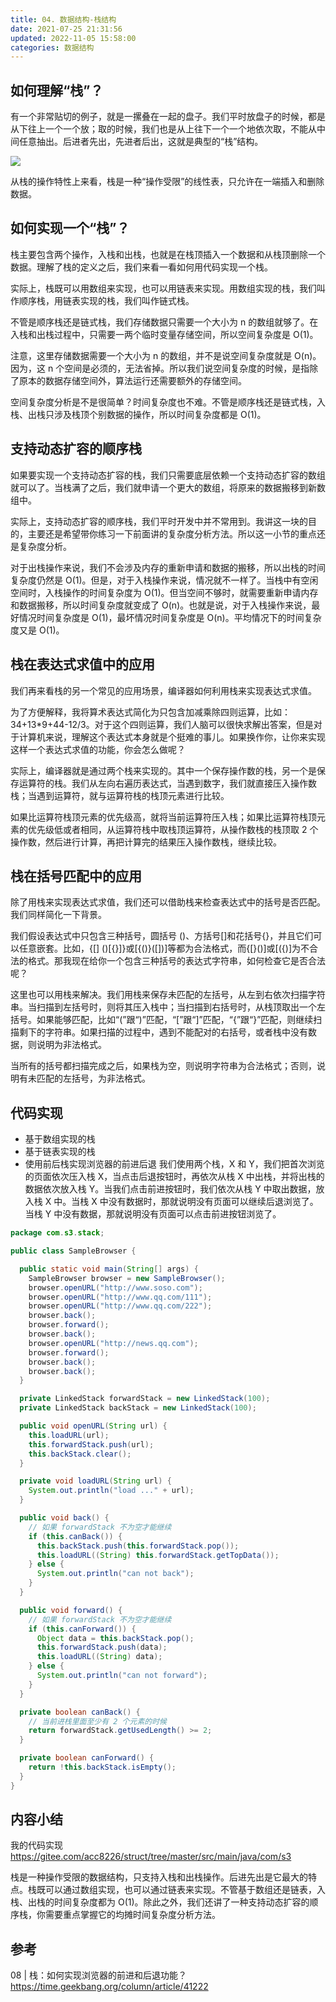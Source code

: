 ```yaml
---
title: 04. 数据结构-栈结构
date: 2021-07-25 21:31:56
updated: 2022-11-05 15:58:00
categories: 数据结构
---
```


## 如何理解“栈”？

有一个非常贴切的例子，就是一摞叠在一起的盘子。我们平时放盘子的时候，都是从下往上一个一个放；取的时候，我们也是从上往下一个一个地依次取，不能从中间任意抽出。后进者先出，先进者后出，这就是典型的“栈”结构。

![](https://upload-images.jianshu.io/upload_images/1662509-5564e2ccb87d8836.png?imageMogr2/auto-orient/strip%7CimageView2/2/w/1240)

从栈的操作特性上来看，栈是一种“操作受限”的线性表，只允许在一端插入和删除数据。

## 如何实现一个“栈”？

栈主要包含两个操作，入栈和出栈，也就是在栈顶插入一个数据和从栈顶删除一个数据。理解了栈的定义之后，我们来看一看如何用代码实现一个栈。

实际上，栈既可以用数组来实现，也可以用链表来实现。用数组实现的栈，我们叫作顺序栈，用链表实现的栈，我们叫作链式栈。

不管是顺序栈还是链式栈，我们存储数据只需要一个大小为 n 的数组就够了。在入栈和出栈过程中，只需要一两个临时变量存储空间，所以空间复杂度是 O(1)。

注意，这里存储数据需要一个大小为 n 的数组，并不是说空间复杂度就是 O(n)。因为，这 n 个空间是必须的，无法省掉。所以我们说空间复杂度的时候，是指除了原本的数据存储空间外，算法运行还需要额外的存储空间。

空间复杂度分析是不是很简单？时间复杂度也不难。不管是顺序栈还是链式栈，入栈、出栈只涉及栈顶个别数据的操作，所以时间复杂度都是 O(1)。

## 支持动态扩容的顺序栈

如果要实现一个支持动态扩容的栈，我们只需要底层依赖一个支持动态扩容的数组就可以了。当栈满了之后，我们就申请一个更大的数组，将原来的数据搬移到新数组中。

实际上，支持动态扩容的顺序栈，我们平时开发中并不常用到。我讲这一块的目的，主要还是希望带你练习一下前面讲的复杂度分析方法。所以这一小节的重点还是复杂度分析。

对于出栈操作来说，我们不会涉及内存的重新申请和数据的搬移，所以出栈的时间复杂度仍然是 O(1)。但是，对于入栈操作来说，情况就不一样了。当栈中有空闲空间时，入栈操作的时间复杂度为 O(1)。但当空间不够时，就需要重新申请内存和数据搬移，所以时间复杂度就变成了 O(n)。也就是说，对于入栈操作来说，最好情况时间复杂度是 O(1)，最坏情况时间复杂度是 O(n)。平均情况下的时间复杂度又是 O(1)。

## 栈在表达式求值中的应用

我们再来看栈的另一个常见的应用场景，编译器如何利用栈来实现表达式求值。

为了方便解释，我将算术表达式简化为只包含加减乘除四则运算，比如：34+13*9+44-12/3。对于这个四则运算，我们人脑可以很快求解出答案，但是对于计算机来说，理解这个表达式本身就是个挺难的事儿。如果换作你，让你来实现这样一个表达式求值的功能，你会怎么做呢？

实际上，编译器就是通过两个栈来实现的。其中一个保存操作数的栈，另一个是保存运算符的栈。我们从左向右遍历表达式，当遇到数字，我们就直接压入操作数栈；当遇到运算符，就与运算符栈的栈顶元素进行比较。

如果比运算符栈顶元素的优先级高，就将当前运算符压入栈；如果比运算符栈顶元素的优先级低或者相同，从运算符栈中取栈顶运算符，从操作数栈的栈顶取 2 个操作数，然后进行计算，再把计算完的结果压入操作数栈，继续比较。

## 栈在括号匹配中的应用

除了用栈来实现表达式求值，我们还可以借助栈来检查表达式中的括号是否匹配。我们同样简化一下背景。

我们假设表达式中只包含三种括号，圆括号 ()、方括号[]和花括号{}，并且它们可以任意嵌套。比如，{[] ()[{}]}或[{()}([])]等都为合法格式，而{[}()]或[({)]为不合法的格式。那我现在给你一个包含三种括号的表达式字符串，如何检查它是否合法呢？

这里也可以用栈来解决。我们用栈来保存未匹配的左括号，从左到右依次扫描字符串。当扫描到左括号时，则将其压入栈中；当扫描到右括号时，从栈顶取出一个左括号。如果能够匹配，比如“(”跟“)”匹配，“[”跟“]”匹配，“{”跟“}”匹配，则继续扫描剩下的字符串。如果扫描的过程中，遇到不能配对的右括号，或者栈中没有数据，则说明为非法格式。

当所有的括号都扫描完成之后，如果栈为空，则说明字符串为合法格式；否则，说明有未匹配的左括号，为非法格式。

## 代码实现

* 基于数组实现的栈
* 基于链表实现的栈
* 使用前后栈实现浏览器的前进后退
我们使用两个栈，X 和 Y，我们把首次浏览的页面依次压入栈 X，当点击后退按钮时，再依次从栈 X 中出栈，并将出栈的数据依次放入栈 Y。当我们点击前进按钮时，我们依次从栈 Y 中取出数据，放入栈 X 中。当栈 X 中没有数据时，那就说明没有页面可以继续后退浏览了。当栈 Y 中没有数据，那就说明没有页面可以点击前进按钮浏览了。

```java
package com.s3.stack;

public class SampleBrowser {

  public static void main(String[] args) {
    SampleBrowser browser = new SampleBrowser();
    browser.openURL("http://www.soso.com");
    browser.openURL("http://www.qq.com/111");
    browser.openURL("http://www.qq.com/222");
    browser.back();
    browser.forward();
    browser.back();
    browser.openURL("http://news.qq.com");
    browser.forward();
    browser.back();
    browser.back();
  }

  private LinkedStack forwardStack = new LinkedStack(100);
  private LinkedStack backStack = new LinkedStack(100);

  public void openURL(String url) {
    this.loadURL(url);
    this.forwardStack.push(url);
    this.backStack.clear();
  }

  private void loadURL(String url) {
    System.out.println("load ..." + url);
  }

  public void back() {
    // 如果 forwardStack 不为空才能继续
    if (this.canBack()) {
      this.backStack.push(this.forwardStack.pop());
      this.loadURL((String) this.forwardStack.getTopData());
    } else {
      System.out.println("can not back");
    }
  }

  public void forward() {
    // 如果 forwardStack 不为空才能继续
    if (this.canForward()) {
      Object data = this.backStack.pop();
      this.forwardStack.push(data);
      this.loadURL((String) data);
    } else {
      System.out.println("can not forward");
    }
  }

  private boolean canBack() {
    // 当前进栈里面至少有 2 个元素的时候
    return forwardStack.getUsedLength() >= 2;
  }

  private boolean canForward() {
    return !this.backStack.isEmpty();
  }
}
```

## 内容小结

我的代码实现
<https://gitee.com/acc8226/struct/tree/master/src/main/java/com/s3>

栈是一种操作受限的数据结构，只支持入栈和出栈操作。后进先出是它最大的特点。栈既可以通过数组实现，也可以通过链表来实现。不管基于数组还是链表，入栈、出栈的时间复杂度都为 O(1)。除此之外，我们还讲了一种支持动态扩容的顺序栈，你需要重点掌握它的均摊时间复杂度分析方法。

## 参考

08 | 栈：如何实现浏览器的前进和后退功能？
https://time.geekbang.org/column/article/41222
